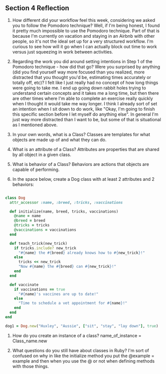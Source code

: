 ## Section 4 Reflection

1. How different did your workflow feel this week, considering we asked you to follow the Pomodoro technique? Well, if I'm being honest, I found it pretty much impossible to use the Pomodoro technique. Part of that is because I'm currently on vacation and staying in an Airbnb with other people, so it's not the ideal set up for a very structured workflow. I'm curious to see how will it go when I can actually block out time to work versus just squeezing in work between activities.

1. Regarding the work you did around setting intentions in Step 1 of the Pomodoro technique - how did that go? Were you surprised by anything (did you find yourself way more focused than you realized, more distracted that you thought you'd be, estimating times accurately or totally off, etc)? I felt like I just really had no concept of how long things were going to take me. I end up going down rabbit holes trying to understand certain concepts and it takes me a long time, but then there are other times where I'm able to complete an exercise really quickly when I thought it would take me way longer. I think I already sort of set an intention when I sit down to do work, like "Okay, I'm going to finish this specific section before I let myself do anything else". In general I'm just way more distracted than I want to be, but some of that is situational as I mentioned above.

1. In your own words, what is a Class? Classes are templates for what objects are made up of and what they can do.

1. What is an attribute of a Class? Attributes are properties that are shared by all object in a given class.

1. What is behavior of a Class? Behaviors are actions that objects are capable of performing.

1. In the space below, create a Dog class with at least 2 attributes and 2 behaviors:

```rb

class Dog
  attr_accessor :name, :breed, :tricks, :vaccinations

  def initialize(name, breed, tricks, vaccinations)
    @name = name
    @breed = breed
    @tricks = tricks
    @vaccinations = vaccinations
  end

  def teach_trick(new_trick)
    if tricks.include? new_trick
      "#{name} the #{breed} already knows how to #{new_trick}!"
    else
      tricks << new_trick
      "Now #{name} the #{breed} can #{new_trick}!"
    end
  end

  def vaccinate
    if vaccinations == true
      "#{name}'s vaccines are up to date!"
    else
      "Time to schedule a vet appointment for #{name}!"
    end
  end
end

dog1 = Dog.new("Huxley", "Aussie", ["sit", "stay", "lay down"], true)

```

1. How do you create an instance of a class?
name_of_instance = Class_name.new

1. What questions do you still have about classes in Ruby? I'm sort of confused on why in like the initialize method you put the @example = example and then when you use the @ or not when defining methods with those things.

